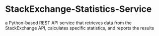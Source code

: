 # StackExchange-Statistics-Service
a Python-based REST API service that retrieves data from the StackExchange API, calculates specific statistics, and reports the results
